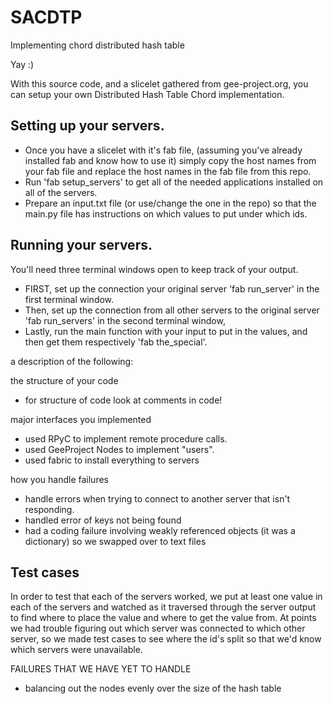 # SACDTP
Implementing chord distributed hash table

Yay :)

With this source code, and a slicelet gathered from gee-project.org, you can setup your own Distributed Hash Table Chord implementation.

Setting up your servers.
-

- Once you have a slicelet with it's fab file, (assuming you've already installed fab and know how to use it) simply copy the host names from your fab file and replace the host names in the fab file from this repo.
- Run 'fab setup_servers' to get all of the needed applications installed on all of the servers.
- Prepare an input.txt file (or use/change the one in the repo) so that the main.py file has instructions on which values to put under which ids.

Running your servers.
-

You'll need three terminal windows open to keep track of your output.
- FIRST, set up the connection your original server 'fab run_server' in the first terminal window.
- Then, set up the connection from all other servers to the original server 'fab run_servers' in the second terminal window,
- Lastly, run the main function with your input to put in the values, and then get them respectively 'fab the_special'.


a description of the following:

the structure of your code
- for structure of code look at comments in code!

major interfaces you implemented
- used RPyC to implement remote procedure calls.
- used GeeProject Nodes to implement "users".
- used fabric to install everything to servers


how you handle failures
- handle errors when trying to connect to another server that isn't responding.
- handled error of keys not being found
- had a coding failure involving weakly referenced objects (it was a dictionary) so we swapped over to text files 

Test cases
-
In order to test that each of the servers worked, we put at least one value in each of the servers and watched as it traversed through the server output to find where to place the value and where to get the value from. 
At points we had trouble figuring out which server was connected to which other server, so we made test cases to see where the id's split so that we'd know which servers were unavailable. 

FAILURES THAT WE HAVE YET TO HANDLE
- balancing out the nodes evenly over the size of the hash table
